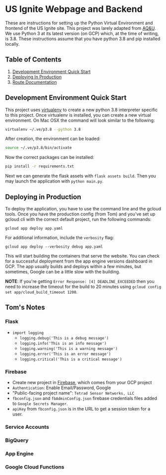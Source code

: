 # US Ignite Webpage and Backend
These are instructions for setting up the Python Virtual Environment and frontend of the US Ignite site. This project was larely adapted from [AQ&U](https://github.com/aqandu/aqandu_live_site). We use Python 3 at its latest version (on GCP) which, at the time of writing, is 3.8. These instructions assume that you have python 3.8 and pip installed locally.

## Table of Contents

1. [Development Environment Quick Start](#development-environment-quick-start)
1. [Deploying In Production](#deploying-in-production)
1. [Route Documentation](#route-documentation)

  
## Development Environment Quick Start

This project uses [virtualenv](https://virtualenv.pypa.io/en/latest/installation.html) to create a new python 3.8 interpreter specific to this project. Once virtualenv is installed, you can create a new virtual environment. On Mac OSX the command will look similar to the following:

```bash
virtualenv ~/.ve/p3.8 --python 3.8
```
After creation, the environment can be loaded:
```bash
source ~/.ve/p3.8/bin/activate
```
Now the correct packages can be installed:
```bash
pip install -r requirements.txt
```
Next we can generate the flask assets with `flask assets build`. Then you may launch the application with `python main.py`. 


## Deploying in Production

To deploy the application, you have to use the command line and the gcloud tools. Once you have the production config (from Tom) and you've set up gcloud cli with the correct default project, run the following commands:

```
gcloud app deploy app.yaml
```

For additional information, include the `verbosity` flag:

```
gcloud app deploy --verbosity debug app.yaml
```

This will start building the containers that serve the website. You can check for a successful deployment from the app engine versions dashboard in GCP. The app usually builds and deploys within a few minutes, but sometimes, Google can be a little slow with the building.

**NOTE**: If you're getting `Error Response: [4] DEADLINE_EXCEEDED` then you need to increase the timeout for the build to 20 minutes using `gcloud config set app/cloud_build_timeout 1200`.

## Tom's Notes

### Flask
- `import logging`
  - `logging.debug('This is a debug message')`
  - `logging.info('This is an info message')`
  - `logging.warning('This is a warning message')`
  - `logging.error('This is an error message')`
  - `logging.critical('This is a critical message')`

### Firebase
- Create new project in [Firebase](https://console.firebase.google.com), which comes from your GCP project
- `Authentication`: Enable Email/Password, Google
- "Public-facing project name": `Tetrad Sensor Networks, LLC`
- `fbconfig.json` and `fbAdminConfig.json` firebase credentials files added to `Google Secrets Manager`. 
- `apiKey` from `fbconfig.json` is in the URL to get a session token for a user. 

### Service Accounts

### BigQuery

### App Engine

### Google Cloud Functions
